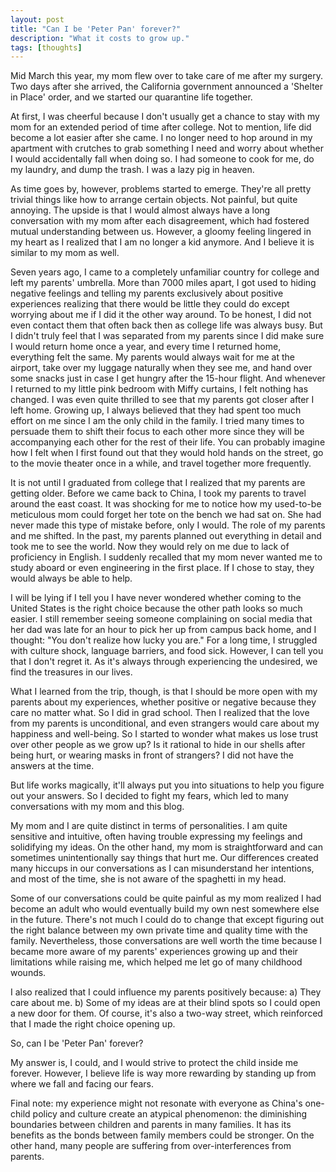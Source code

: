```yaml
---
layout: post
title: "Can I be 'Peter Pan' forever?"
description: "What it costs to grow up."
tags: [thoughts]
---
```


Mid March this year, my mom flew over to take care of me after my surgery. Two days after she arrived, the California government announced a 'Shelter in Place' order, and we started our quarantine life together. 

At first, I was cheerful because I don't usually get a chance to stay with my mom for an extended period of time after college. Not to mention, life did become a lot easier after she came. I no longer need to hop around in my apartment with crutches to grab something I need and worry about whether I would accidentally fall when doing so. I had someone to cook for me, do my laundry, and dump the trash. I was a lazy pig in heaven.

As time goes by, however, problems started to emerge. They're all pretty trivial things like how to arrange certain objects. Not painful, but quite annoying. The upside is that I would almost always have a long conversation with my mom after each disagreement, which had fostered mutual understanding between us. However, a gloomy feeling lingered in my heart as I realized that I am no longer a kid anymore. And I believe it is similar to my mom as well.

Seven years ago, I came to a completely unfamiliar country for college and left my parents' umbrella. More than 7000 miles apart, I got used to hiding negative feelings and telling my parents exclusively about positive experiences realizing that there would be little they could do except worrying about me if I did it the other way around. To be honest, I did not even contact them that often back then as college life was always busy. But I didn't truly feel that I was separated from my parents since I did make sure I would return home once a year, and every time I returned home, everything felt the same. My parents would always wait for me at the airport, take over my luggage naturally when they see me, and hand over some snacks just in case I get hungry after the 15-hour flight. And whenever I returned to my little pink bedroom with Miffy curtains, I felt nothing has changed. I was even quite thrilled to see that my parents got closer after I left home. Growing up, I always believed that they had spent too much effort on me since I am the only child in the family. I tried many times to persuade them to shift their focus to each other more since they will be accompanying each other for the rest of their life. You can probably imagine how I felt when I first found out that they would hold hands on the street, go to the movie theater once in a while, and travel together more frequently. 

It is not until I graduated from college that I realized that my parents are getting older. Before we came back to China, I took my parents to travel around the east coast. It was shocking for me to notice how my used-to-be meticulous mom could forget her tote on the bench we had sat on. She had never made this type of mistake before, only I would. The role of my parents and me shifted. In the past, my parents planned out everything in detail and took me to see the world. Now they would rely on me due to lack of proficiency in English. I suddenly recalled that my mom never wanted me to study aboard or even engineering in the first place. If I chose to stay, they would always be able to help.

I will be lying if I tell you I have never wondered whether coming to the United States is the right choice because the other path looks so much easier. I still remember seeing someone complaining on social media that her dad was late for an hour to pick her up from campus back home, and I thought: "You don't realize how lucky you are." For a long time, I struggled with culture shock, language barriers, and food sick. However, I can tell you that I don't regret it. As it's always through experiencing the undesired, we find the treasures in our lives. 

What I learned from the trip, though, is that I should be more open with my parents about my experiences, whether positive or negative because they care no matter what. So I did in grad school. Then I realized that the love from my parents is unconditional, and even strangers would care about my happiness and well-being. So I started to wonder what makes us lose trust over other people as we grow up? Is it rational to hide in our shells after being hurt, or wearing masks in front of strangers? I did not have the answers at the time.

But life works magically, it'll always put you into situations to help you figure out your answers. So I decided to fight my fears, which led to many conversations with my mom and this blog.

My mom and I are quite distinct in terms of personalities. I am quite sensitive and intuitive, often having trouble expressing my feelings and solidifying my ideas. On the other hand, my mom is straightforward and can sometimes unintentionally say things that hurt me. Our differences created many hiccups in our conversations as I can misunderstand her intentions, and most of the time, she is not aware of the spaghetti in my head. 

Some of our conversations could be quite painful as my mom realized I had become an adult who would eventually build my own nest somewhere else in the future. There's not much I could do to change that except figuring out the right balance between my own private time and quality time with the family. Nevertheless, those conversations are well worth the time because I became more aware of my parents' experiences growing up and their limitations while raising me, which helped me let go of many childhood wounds. 

I also realized that I could influence my parents positively because: a) They care about me. b) Some of my ideas are at their blind spots so I could open a new door for them. Of course, it's also a two-way street, which reinforced that I made the right choice opening up.

So, can I be 'Peter Pan' forever?

My answer is, I could, and I would strive to protect the child inside me forever. However, I believe life is way more rewarding by standing up from where we fall and facing our fears.



Final note: my experience might not resonate with everyone as China's one-child policy and culture create an atypical phenomenon: the diminishing boundaries between children and parents in many families. It has its benefits as the bonds between family members could be stronger. On the other hand, many people are suffering from over-interferences from parents.



